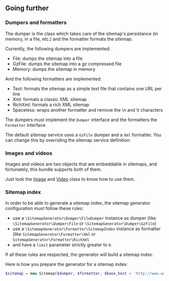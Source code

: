 ## Going further

### Dumpers and formatters

The dumper is the class which takes care of the sitemap's persistance (in
memory, in a file, etc.) and the formatter formats the sitemap.

Currently, the following dumpers are implemented:

  * File: dumps the sitemap into a file
  * GzFile: dumps the sitemap into a gz compressed file
  * Memory: dumps the sitemap in memory

And the following formatters are implemented:

  * Text: formats the sitemap as a simple text file that contains one URL per line
  * Xml: formats a classic XML sitemap
  * RichXml: formats a rich XML sitemap
  * Spaceless: wraps another formatter and remove the \n and \t characters

The dumpers must implement the `Dumper` interface and the formatters the
`Formatter` interface.

The default sitemap service uses a `GzFile` dumper and a `Xml` formatter. You can
change this by overriding the sitemap service definition:

### Images and videos

Images and videos are two objects that are embeddable in sitemaps, and
fortunately, this bundle supports both of them.

Just look the [Image](https://github.com/K-Phoen/SitemapGenerator/blob/master/Entity/Image.php) and [Video](https://github.com/K-Phoen/SitemapGenerator/blob/master/Entity/Video.php) class to know how to use them.

### Sitemap index

In order to be able to generate a sitemap index, the sitemap generator
configuration must follow these rules:

  * use a `\SitemapGenerator\Dumper\FileDumper` instance as dumper (like
    `\SitemapGenerator\Dumper\File` or `\SitemapGenerator\Dumper\GzFile`)
  * use a `\SitemapGenerator\Formatter\SitemapIndex` instance as formatter (like
    `SitemapGenerator\Formatter\Xml` or `SitemapGenerator\Formatter\RichXml`
  * and have a `limit` parameter strictly greater to `0`.

If all these rules are respected, the generator will build a sitemap index.

Here is how you prepare the generator for a sitemap index:

```php
$sitemap = new Sitemap($dumper, $formatter, $base_host = 'http://www.website.com', $sitemapIndexBaseHost = 'http://www.website.com/sitemap', $limit = 50000);
```
